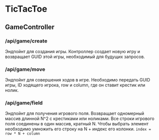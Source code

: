 # TicTacToe

## GameController

### /api/game/create
Эндпойнт для создания игры. 
Контроллер создает новую игру и возвращает GUID этой игры, необходимый для будущих запросов.

### /api/game/move
Эндпойнт для совершения ходов в игре. 
Необходимо передать GUID игры, ID ходящего игрока, row и column, где он ставит крестик или нолик.

### /api/game/field
Эндпойнт для получения игрового поля.
Возвращает одномерный массив длинной N^2 с крестиками или ноликами. Все строки игрового поля соединены в один массив, кратный N. Чтобы выбрать элемент необходимо умножить его строку на N + индекс его колонки. `index = row * N + column`
